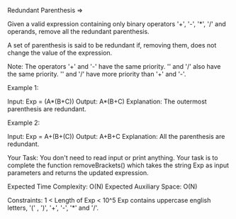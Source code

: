 Redundant Parenthesis =>

Given a valid expression containing only binary operators '+', '-', '*', '/' and operands, remove all the redundant parenthesis.

A set of parenthesis is said to be redundant if, removing them, does not change the value of the expression.

Note: The operators '+' and '-' have the same priority. '' and '/' also have the same priority. '' and '/' have more priority than '+' and '-'.

Example 1:

Input: Exp = (A*(B+C)) 
Output: A*(B+C) 
Explanation: The outermost parenthesis are redundant. 

Example 2:

Input: Exp = A+(B+(C)) 
Output: A+B+C 
Explanation: All the parenthesis are redundant.

Your Task:
You don't need to read input or print anything. Your task is to complete the function removeBrackets() which takes the string Exp as input parameters and returns the updated expression.

Expected Time Complexity: O(N) Expected Auxiliary Space: O(N)

Constraints: 1 < Length of Exp < 10^5 Exp contains uppercase english letters, '(' , ')', '+', '-', '*' and '/'.

